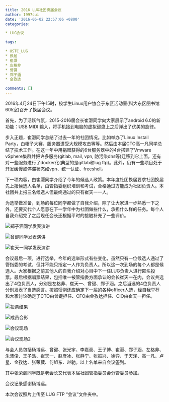 ```yaml
---
title: 2016 LUG社团换届会议
author: 1997cui
date: '2016-05-02 22:57:06 +0800'
categories:

* LUG会议

tags:

* USTC_LUG
* 换届
* 崔灏
* 左格非
* 曾键
* 郑子涵
* 金孜达

comments: []
---
```

2016年4月24日下午15时，校学生Linux用户协会于东区活动室(科大东区图书馆605室)召开了换届会议。

首先，为了活跃气氛，2015-2016届会长崔灏同学向大家展示了android 6.0的新功能：USB MIDI 输入，将手机接到电脑的虚拟键盘上之后弹出了优美的旋律。

步入正题，崔灏同学总结了过去一年的社团情况。比如举办了Linux Install Party，白帽子大赛，服务器遭受大规模攻击等等。然后由本届CTO高一凡同学总结了技术工作。在这一年中用捐赠获得的6台服务器中的4台搭建了Vmware vSphere集群并把许多服务(gitlab, mail, vpn, 防污染dns等)迁移到它上面，还有对一些服务进行了docker化(典型的是gitlab和lug ftp)。此外，仍有一些项目处于开发缓慢或停滞状态如vpn、统一认证、freeshell。

下一项内容，由崔灏同学介绍了今年的候选人政策。本年度社团换届要求社团换届先上报候选人名单，由管指委组织培训和考试，合格通过方能成为社团负责人。本社团共上报三名候选人但最终通过的只有崔天一一人。

为选举做准备，到场的每位同学都做了自我介绍，除了让大家进一步熟悉一下之外，还要交代个人愿意在下一学年中为社团做些什么，承担什么样的任务。每个人自我介绍完了之后现任会长还根据平时的接触补充了一些评价。

![郑子涵同学发表演讲](http://ftp.lug.ustc.edu.cn/%E4%BC%9A%E8%AE%AE/2016.04.24_%E6%8D%A2%E5%B1%8A%E5%A4%A7%E4%BC%9A/IMG_20160424_162306.jpg)

![曾键同学发表演讲](http://ftp.lug.ustc.edu.cn/%E4%BC%9A%E8%AE%AE/2016.04.24_%E6%8D%A2%E5%B1%8A%E5%A4%A7%E4%BC%9A/IMG_20160424_162405.jpg)

![崔天一同学发表演讲](http://ftp.lug.ustc.edu.cn/%E4%BC%9A%E8%AE%AE/2016.04.24_%E6%8D%A2%E5%B1%8A%E5%A4%A7%E4%BC%9A/photo_2016-04-29_22-07-36.jpg)

会议最后一项，进行选举，今年的选举形式有些变化，虽然只有一位候选人通过了管指委的考试，但并不能只指定一人作为负责人。所以这一次到场的每个人都是候选人。大家根据之前其他人的自我介绍对心目中下一任LUG负责人进行匿名投票。最后根据唱票结果，包括唯一被管指委方面承认的会长崔天一在内，会议共选出了4位负责人，分别是左格非、崔天一、曾键、郑子涵。之后当选的4位负责人分别发表了当选感言。按照惯例还应确定下一届的各种officer人选，经自我举荐和大家讨论确定了CTO由曾键担任、CFO由金孜达担任、CIO由崔天一担任。

![投票结果](http://ftp.lug.ustc.edu.cn/%E4%BC%9A%E8%AE%AE/2016.04.24_%E6%8D%A2%E5%B1%8A%E5%A4%A7%E4%BC%9A/IMG_20160424_162824.jpg)

![成员合影](http://ftp.lug.ustc.edu.cn/%E4%BC%9A%E8%AE%AE/2016.04.24_%E6%8D%A2%E5%B1%8A%E5%A4%A7%E4%BC%9A/IMG_20160424_162757.jpg)

![会议现场](ttp://ftp.lug.ustc.edu.cn/%E4%BC%9A%E8%AE%AE/2016.04.24_%E6%8D%A2%E5%B1%8A%E5%A4%A7%E4%BC%9A/photo_2016-04-29_22-07-22.jpg)

![会议现场2](http://ftp.lug.ustc.edu.cn/%E4%BC%9A%E8%AE%AE/2016.04.24_%E6%8D%A2%E5%B1%8A%E5%A4%A7%E4%BC%9A/photo_2016-04-29_22-07-29.jpg)

与会人员包括杨博远、曾键、张光宇、李嘉豪、王子博、崔灏、郑子涵、左格非、朱沛俊、王子浩、崔天一、赵彦冰、张静宁、张振兴、徐弈、于天泽、高一凡、卢星、金孜达、张荣葳、何旭东、赵驰。以上名单来自会议签到。

其中张荣葳同学既是老会长又代表本届社团管指委员会分管委员参加。

会议记录感谢杨博远。

本次会议照片上传至 LUG FTP “会议”文件夹中。
